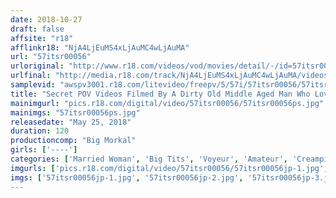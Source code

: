 ```yaml
---
date: 2018-10-27
draft: false
affsite: "r18"
afflinkr18: "NjA4LjEuMS4xLjAuMC4wLjAuMA"
url: "57itsr00056"
urloriginal: "http://www.r18.com/videos/vod/movies/detail/-/id=57itsr00056"
urlfinal: "http://media.r18.com/track/NjA4LjEuMS4xLjAuMC4wLjAuMA/videos/vod/movies/detail/-/id=57itsr00056"
samplevid: "awspv3001.r18.com/litevideo/freepv/5/57i/57itsr00056/57itsr00056_dmb_w.mp4"
title: "Secret POV Videos Filmed By A Dirty Old Middle Aged Man Who Loves To Fuck Big Tits Doting Mamas At The Local Community Center's Video Club Are Being Secretly Leaked 5"
mainimgurl: "pics.r18.com/digital/video/57itsr00056/57itsr00056ps.jpg"
mainimgs: "57itsr00056ps.jpg"
releasedate: "May 25, 2018"
duration: 120
productioncomp: "Big Morkal"
girls: ['----']
categories: ['Married Woman', 'Big Tits', 'Voyeur', 'Amateur', 'Creampie', 'Gonzo', 'Hi-Def']
imgurls: ['pics.r18.com/digital/video/57itsr00056/57itsr00056jp-1.jpg', 'pics.r18.com/digital/video/57itsr00056/57itsr00056jp-2.jpg', 'pics.r18.com/digital/video/57itsr00056/57itsr00056jp-3.jpg', 'pics.r18.com/digital/video/57itsr00056/57itsr00056jp-4.jpg', 'pics.r18.com/digital/video/57itsr00056/57itsr00056jp-5.jpg', 'pics.r18.com/digital/video/57itsr00056/57itsr00056jp-6.jpg', 'pics.r18.com/digital/video/57itsr00056/57itsr00056jp-7.jpg', 'pics.r18.com/digital/video/57itsr00056/57itsr00056jp-8.jpg', 'pics.r18.com/digital/video/57itsr00056/57itsr00056jp-9.jpg', 'pics.r18.com/digital/video/57itsr00056/57itsr00056jp-10.jpg', 'pics.r18.com/digital/video/57itsr00056/57itsr00056jp-11.jpg', 'pics.r18.com/digital/video/57itsr00056/57itsr00056jp-12.jpg', 'pics.r18.com/digital/video/57itsr00056/57itsr00056jp-13.jpg', 'pics.r18.com/digital/video/57itsr00056/57itsr00056jp-14.jpg', 'pics.r18.com/digital/video/57itsr00056/57itsr00056jp-15.jpg', 'pics.r18.com/digital/video/57itsr00056/57itsr00056jp-16.jpg', 'pics.r18.com/digital/video/57itsr00056/57itsr00056jp-17.jpg', 'pics.r18.com/digital/video/57itsr00056/57itsr00056jp-18.jpg', 'pics.r18.com/digital/video/57itsr00056/57itsr00056jp-19.jpg', 'pics.r18.com/digital/video/57itsr00056/57itsr00056jp-20.jpg']
imgs: ['57itsr00056jp-1.jpg', '57itsr00056jp-2.jpg', '57itsr00056jp-3.jpg', '57itsr00056jp-4.jpg', '57itsr00056jp-5.jpg', '57itsr00056jp-6.jpg', '57itsr00056jp-7.jpg', '57itsr00056jp-8.jpg', '57itsr00056jp-9.jpg', '57itsr00056jp-10.jpg', '57itsr00056jp-11.jpg', '57itsr00056jp-12.jpg', '57itsr00056jp-13.jpg', '57itsr00056jp-14.jpg', '57itsr00056jp-15.jpg', '57itsr00056jp-16.jpg', '57itsr00056jp-17.jpg', '57itsr00056jp-18.jpg', '57itsr00056jp-19.jpg', '57itsr00056jp-20.jpg']
---
```


